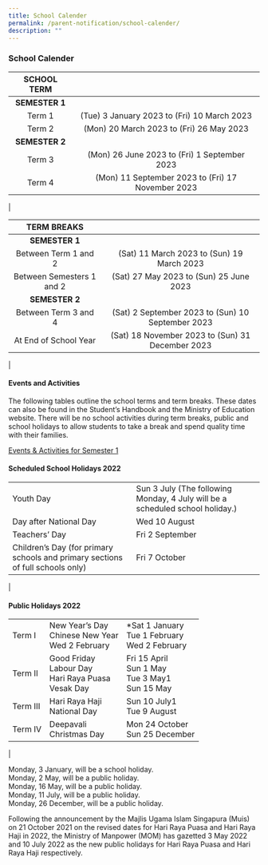 ```yaml
---
title: School Calender
permalink: /parent-notification/school-calender/
description: ""
---
```

### **School Calender**

| SCHOOL TERM |  |
|:---:|:---:|
| **SEMESTER 1** |  |
| Term 1 | (Tue) 3 January 2023 to (Fri) 10 March 2023 |
| Term 2 | (Mon) 20 March 2023 to (Fri) 26 May 2023 |
| **SEMESTER 2** |  |
| Term 3 | (Mon) 26 June 2023 to (Fri) 1 September 2023 |
| Term 4 | (Mon) 11 September 2023 to (Fri) 17 November 2023 |
|

| TERM BREAKS |  |
|:---:|:---:|
| **SEMESTER 1** |  |
| Between Term 1 and 2 |  (Sat) 11 March 2023 to (Sun) 19 March 2023 |
| Between Semesters 1 and 2 |  (Sat) 27 May 2023 to (Sun) 25 June 2023 |
| **SEMESTER 2** |  |
| Between Term 3 and 4 |  (Sat) 2 September 2023 to (Sun) 10 September 2023 |
| At End of School Year |  (Sat) 18 November 2023 to (Sun) 31 December 2023 |
|

#### **Events and Activities**

The following tables outline the school terms and term breaks. These dates can also be found in the Student’s Handbook and the Ministry of Education website. There will be no school activities during term breaks, public and school holidays to allow students to take a break and spend quality time with their families.

[Events & Activities for Semester 1](/files/events%20and%20activities.pdf)

#### **Scheduled School Holidays 2022**

| | |
|---|---|
| Youth Day | Sun 3 July (The following Monday, 4 July will be a scheduled school holiday.) |
| Day after National Day | Wed 10 August |
| Teachers’ Day | Fri 2 September |
| Children’s Day (for primary schools and primary sections of full schools only) | Fri 7 October |
|

#### **Public Holidays 2022**

|  |  |  |
|---|---|---|
| Term I | New Year’s Day<br>Chinese New Year<br>Wed 2 February | *Sat 1 January <br>Tue 1 February <br>Wed 2 February|
| Term II | Good Friday<br>Labour Day<br>Hari Raya Puasa<br>Vesak Day | Fri 15 April <br>Sun 1 May <br> Tue 3 May1<br>Sun 15 May|
| Term III | Hari Raya Haji<br>National Day | Sun 10 July1<br>Tue 9 August |
| Term IV | Deepavali<br>Christmas Day | Mon 24 October<br>Sun 25 December |
|

Monday, 3 January, will be a school holiday.<br>
Monday, 2 May, will be a public holiday.<br>
Monday, 16 May, will be a public holiday.<br>
Monday, 11 July, will be a public holiday.<br>
Monday, 26 December, will be a public holiday.

Following the announcement by the Majlis Ugama Islam Singapura (Muis) on 21 October 2021 on the revised dates for Hari Raya Puasa and Hari Raya Haji in 2022, the Ministry of Manpower (MOM) has gazetted 3 May 2022 and 10 July 2022 as the new public holidays for Hari Raya Puasa and Hari Raya Haji respectively.